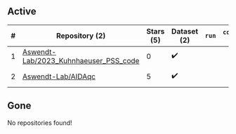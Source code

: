 ## Active
| # | Repository (2) | Stars (5) | Dataset (2) | `run` | `containers-run` | Last Modified |
| --- | --- | --- | --- | --- | --- | --- |
| 1 | [Aswendt-Lab/2023_Kuhnhaeuser_PSS_code](https://github.com/Aswendt-Lab/2023_Kuhnhaeuser_PSS_code) | 0 | :heavy_check_mark: |  |  | 2023-11-06 10:49:20+00:00 |
| 2 | [Aswendt-Lab/AIDAqc](https://github.com/Aswendt-Lab/AIDAqc) | 5 | :heavy_check_mark: |  |  | 2025-05-30 10:03:39+00:00 |

## Gone
No repositories found!
